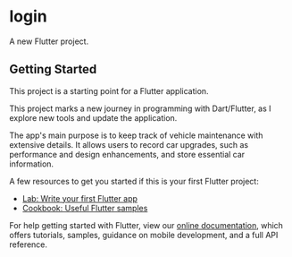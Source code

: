 # login

A new Flutter project.

## Getting Started

This project is a starting point for a Flutter application.

This project marks a new journey in programming with Dart/Flutter, as I explore new tools and update the application.

The app's main purpose is to keep track of vehicle maintenance with extensive details. It allows users to record car 
upgrades, such as performance and design enhancements, and store essential car information.

A few resources to get you started if this is your first Flutter project:

- [Lab: Write your first Flutter app](https://flutter.dev/docs/get-started/codelab)
- [Cookbook: Useful Flutter samples](https://flutter.dev/docs/cookbook)

For help getting started with Flutter, view our
[online documentation](https://flutter.dev/docs), which offers tutorials,
samples, guidance on mobile development, and a full API reference.
